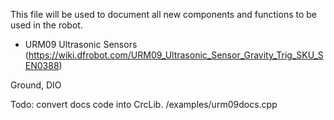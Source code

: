 This file will be used to document all new components and functions to be used in the robot.

- URM09 Ultrasonic Sensors (https://wiki.dfrobot.com/URM09_Ultrasonic_Sensor_Gravity_Trig_SKU_SEN0388)

Ground, DIO

Todo: convert docs code into CrcLib. /examples/urm09docs.cpp
